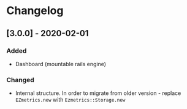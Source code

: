 # Changelog


## [3.0.0] - 2020-02-01

### Added

- Dashboard (mountable rails engine)

### Changed

- Internal structure.
  In order to migrate from older version - replace `EZmetrics.new` with `Ezmetrics::Storage.new`
